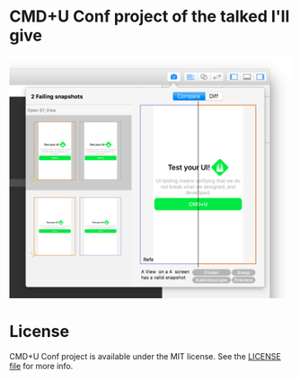 # CMD+U Conf project of the talked I'll give

![](https://raw.githubusercontent.com/Lascorbe/cmduconf-project/master/snapshots_plugin.png)

# License
CMD+U Conf project is available under the MIT license. See the [LICENSE file](https://github.com/Lascorbe/cmduconf-project/blob/master/LICENSE) for more info.


